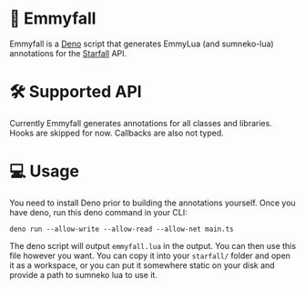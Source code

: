 # 📜 Emmyfall

Emmyfall is a [Deno](https://deno.land) script that generates EmmyLua (and sumneko-lua) annotations for the [Starfall](https://github.com/thegrb93/StarfallEx) API.

# 🛠 Supported API

Currently Emmyfall generates annotations for all classes and libraries. Hooks are skipped for now. Callbacks are also not typed.

# 💻 Usage

You need to install Deno prior to building the annotations yourself.
Once you have deno, run this deno command in your CLI:

```shell
deno run --allow-write --allow-read --allow-net main.ts
```

The deno script will output `emmyfall.lua` in the output. You can then use this file however you want.
You can copy it into your `starfall/` folder and open it as a workspace, or you can put it somewhere static on your disk and provide a path to sumneko lua to use it.

